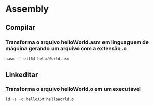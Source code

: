 # Assembly

## Compilar

### Transforma o arquivo helloWorld.asm em linguaguem de máquina gerando um arquivo com a extensão .o

```asm
nasm -f elf64 helloWorld.asm
```

## Linkeditar

### Transforma o arquivo helloWorld.o em um executável

```asm
ld -s -o helloASM helloWorld.o
```